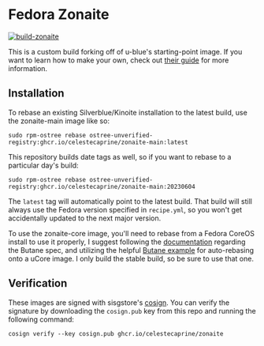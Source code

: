 # Fedora Zonaite

[![build-zonaite](https://github.com/celestecaprine/zonaite/actions/workflows/build.yml/badge.svg)](https://github.com/celestecaprine/zonaite/actions/workflows/build.yml)

This is a custom build forking off of u-blue's starting-point image. If you want to learn how to make your own, check out [their guide](https://ublue.it/making-your-own/) for more information.

## Installation

To rebase an existing Silverblue/Kinoite installation to the latest build, use the zonaite-main image like so:

```
sudo rpm-ostree rebase ostree-unverified-registry:ghcr.io/celestecaprine/zonaite-main:latest
```

This repository builds date tags as well, so if you want to rebase to a particular day's build:

```
sudo rpm-ostree rebase ostree-unverified-registry:ghcr.io/celestecaprine/zonaite-main:20230604
```

The `latest` tag will automatically point to the latest build. That build will still always use the Fedora version specified in `recipe.yml`, so you won't get accidentally updated to the next major version.

To use the zonaite-core image, you'll need to rebase from a Fedora CoreOS install to use it properly, I suggest following the [documentation](https://coreos.github.io/butane/specs/) regarding the Butane spec, and
utilizing the helpful [Butane example](https://github.com/ublue-os/ucore/blob/main/examples/ucore-autorebase.butane) for auto-rebasing onto a uCore image. I only build the stable build, so be sure to use that one.



## Verification

These images are signed with sisgstore's [cosign](https://docs.sigstore.dev/cosign/overview/). You can verify the signature by downloading the `cosign.pub` key from this repo and running the following command:

    cosign verify --key cosign.pub ghcr.io/celestecaprine/zonaite
